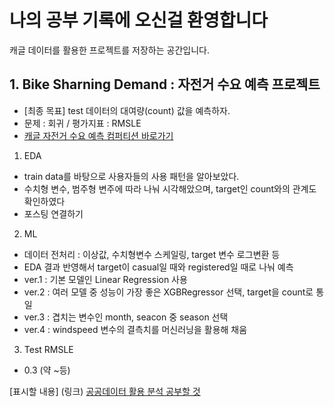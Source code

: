 # 나의 공부 기록에 오신걸 환영합니다

캐글 데이터를 활용한 프로젝트를 저장하는 공간입니다.


## 1. Bike Sharning Demand : 자전거 수요 예측 프로젝트


- [최종 목표] test 데이터의 대여량(count) 값을 예측하자.
- 문제 : 회귀 / 평가지표 : RMSLE
- [캐글 자전거 수요 예측 컴퍼티션 바로가기](https://www.kaggle.com/competitions/bike-sharing-demand/overview)


1. EDA
- train data를 바탕으로 사용자들의 사용 패턴을 알아보았다.
- 수치형 변수, 범주형 변주에 따라 나눠 시각해았으며, target인 count와의 관계도 확인하였다
- 포스팅 연결하기


2. ML
- 데이터 전처리 : 이상값, 수치형변수 스케일링, target 변수 로그변환 등
- EDA 결과 반영해서 target이 casual일 때와 registered일 때로 나눠 예측
- ver.1 : 기본 모델인 Linear Regression 사용
- ver.2 : 여러 모델 중 성능이 가장 좋은 XGBRegressor 선택, target을 count로 통일
- ver.3 : 겹치는 변수인 month, seacon 중 season 선택
- ver.4 : windspeed 변수의 결측치를 머신러닝을 활용해 채움


3. Test RMSLE
- 0.3 (약 ~등)




[표시할 내용] (링크)
[공공데이터 활용 분석 공부할 것](https://github.com/corazzon/open-data-analysis-basic)
